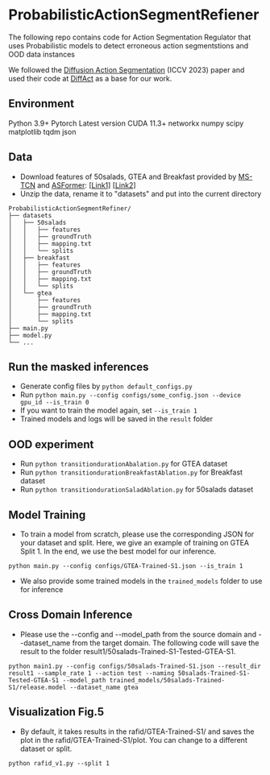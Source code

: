 # ProbabilisticActionSegmentRefiener
The following repo contains code for Action Segmentation Regulator that uses Probabilistic models to detect erroneous action segmentstions and OOD data instances

We followed the [Diffusion Action Segmentation](https://arxiv.org/abs/2303.17959) (ICCV 2023) paper and used their code at [DiffAct](https://finspire13.github.io/DiffAct-Project-Page/) as a base for our work.

## Environment
Python 3.9+
Pytorch Latest version CUDA 11.3+
networkx
numpy
scipy
matplotlib
tqdm
json

## Data

* Download features of 50salads, GTEA and Breakfast provided by [MS-TCN]() and [ASFormer](https://github.com/ChinaYi/ASFormer): [[Link1]](https://mega.nz/#!O6wXlSTS!wcEoDT4Ctq5HRq_hV-aWeVF1_JB3cacQBQqOLjCIbc8) [[Link2]](https://zenodo.org/record/3625992#.Xiv9jGhKhPY)
* Unzip the data, rename it to "datasets" and put into the current directory
```
ProbabilisticActionSegmentRefiner/
├── datasets
│   ├── 50salads
│   │   ├── features
│   │   ├── groundTruth
│   │   ├── mapping.txt
│   │   └── splits
│   ├── breakfast
│   │   ├── features
│   │   ├── groundTruth
│   │   ├── mapping.txt
│   │   └── splits
│   └── gtea
│       ├── features
│       ├── groundTruth
│       ├── mapping.txt
│       └── splits
├── main.py
├── model.py
└── ...
```

## Run the masked inferences

* Generate config files by `python default_configs.py`
* Run `python main.py --config configs/some_config.json --device gpu_id --is_train 0`
* If you want to train the model again, set `--is_train 1`
* Trained models and logs will be saved in the `result` folder

## OOD experiment
* Run `python transitiondurationAbalation.py` for GTEA dataset
* Run `python transitiondurationBreakfastAblation.py` for Breakfast dataset
* Run `python transitiondurationSaladAblation.py` for 50salads dataset

## Model Training
* To train a model from scratch, please use the corresponding JSON for your dataset and split. Here, we give an example of training on GTEA Split 1. In the end, we use the best model for our inference.
```
python main.py --config configs/GTEA-Trained-S1.json --is_train 1
```
* We also provide some trained models in the `trained_models` folder to use for inference

## Cross Domain Inference
* Please use the --config and --model_path from the source domain and --dataset_name from the target domain. The following code will save the result to the folder result1/50salads-Trained-S1-Tested-GTEA-S1.
```
python main1.py --config configs/50salads-Trained-S1.json --result_dir result1 --sample_rate 1 --action test --naming 50salads-Trained-S1-Tested-GTEA-S1 --model_path trained_models/50salads-Trained-S1/release.model --dataset_name gtea
```

## Visualization Fig.5
* By default, it takes results in the rafid/GTEA-Trained-S1/ and saves the plot in the rafid/GTEA-Trained-S1/plot. You can change to a different dataset or split.
```
python rafid_v1.py --split 1
```
